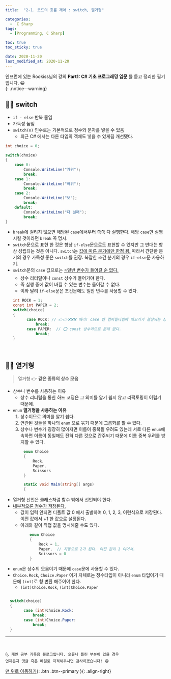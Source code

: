 ```yaml
---
title:  "2-1. 코드의 흐름 제어 : switch, 열거형" 

categories:
  -  C Sharp
tags:
  - [Programming, C Sharp]

toc: true
toc_sticky: true

date: 2020-11-20
last_modified_at: 2020-11-20
---
```


인프런에 있는 Rookiss님의 강의 **Part1: C# 기초 프로그래밍 입문** 를 듣고 정리한 필기입니다. 😀  
{: .notice--warning}
 

## 👱‍♀️ switch

- `if - else` 반복 줄임
- 가독성 높임
- `switch(n)` 인수로는 기본적으로 정수와 문자를 넣을 수 있음
  - 최근 C# 에서는 다른 타입의 객체도 넣을 수 있게끔 개선됐다.

```c#
int choice = 0;

switch(choice)
{
    case 0:
        Console.WriteLine("가위");
        break;
    case 1:
        Console.WriteLine("바위");
        break;
    case 2:
        Console.WriteLine("보");
        break;
    default:
        Console.WriteLine("다 실패");
        break;
}
```

- `break`에 걸리지 않으면 해당된 `case`에서부터 쭉쭉 다 실행한다. 해당 `case`만 실행 시킬 것이라면 `break` 꼭 명시.
- `switch`문으로 표현 한 것은 항상 `if-else`문으로도 표현할 수 있지만 그 반대는 항상 성립되는 것은 아니다. `switch`는 <u>값에 따른 분기에만 한정 됨.</u> 따라서 간단한 분기의 경우 가독성 좋은 `switch`를 권장. 복잡한 조건 분기의 경우 `if-else`문 사용하기.
- `switch`문의 `case` 값으로는 <u>⭐일반 변수가 들어갈 순 없다.</u>
  - 상수 리터럴이나 `const` 상수가 들어가야 한다.
  - 즉 실행 중에 값이 바뀔 수 있는 변수는 들어갈 수 없다.
  - 이와 달리 `if-else`문은 조건문에도 일반 변수를 사용할 수 있다.
  ```c#
  int ROCK = 1;
  const int PAPER = 2;
  switch(choice)
  {
        case ROCK: // 👉👉❌❌❌ 에러! case 엔 컴파일타임에 메모리가 결정되는 상수가 들어와야 한다.
            break;  
        case PAPER:  // ⭕ const 상수이므로 문제 없다.
            break;
  }


  ```

<br>

## 👱‍♀️ 열거형

> 열거형 👉 **같은 종류의 상수 모음**

- 상수나 변수를 사용하는 이유
  - 상수 리터럴을 통한 하드 코딩은 그 의미를 알기 쉽지 않고 리팩토링이 어렵기 때문에.
- `enum` **열거형을 사용하는 이유**
  1. 상수이므로 의미를 알기 쉽다.
  2. 연관된 것들을 하나의 `enum` 으로 묶기 때문에 그룹화를 할 수 있다.
  3. 상수나 변수가 굉장히 많아지면 이름이 중복될 우려도 있는데 서로 다른 `enum`에 속하면 이름이 동일해도 전혀 다른 것으로 간주되기 때문에 이름 중복 우려를 방지할 수 있다.

```c#
        enum Choice
        {
            Rock,
            Paper,
            Scissors
        }

        static void Main(string[] args)
        {
```

- 열거형 선언은 클래스처럼 함수 밖에서 선언되야 한다.
- <u>내부적으론 정수가 저장된다.</u>
  - 값이 입력 안되면 디폴트 값 0 에서 출발하여 0, 1, 2, 3, 이런식으로 저장된다. 이전 값에서 +1 한 값으로 설정된다.
  - 아래와 같이 직접 값을 명시해줄 수도 있다.
    ```c#
        enum Choice
        {
            Rock = 1,
            Paper,  // 자동으로 2가 된다. 이전 값이 1 이어서.
            Scissors = 0
        }
    ```
- `enum`은 상수의 모음이기 때문에 `case`문에 사용할 수 있다.
- `Choice.Rock`, `Choice.Paper` 이거 자체로는 정수타입이 아니라 `enum` 타입이기 때문에 `(int)`로 형 변환 해주어야 한다.
  - `(int)Choice.Rock`, `(int)Choice.Paper`

```c#

  switch(choice)
  {
        case (int)Choice.Rock: 
            break;  
        case (int)Choice.Paper: 
            break;
  }
```

***
<br>

    🌜 개인 공부 기록용 블로그입니다. 오류나 틀린 부분이 있을 경우 
    언제든지 댓글 혹은 메일로 지적해주시면 감사하겠습니다! 😄

[맨 위로 이동하기](#){: .btn .btn--primary }{: .align-right}